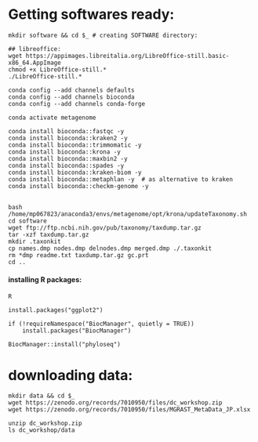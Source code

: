 

# Getting softwares ready:

    mkdir software && cd $_ # creating SOFTWARE directory:

    ## libreoffice:
    wget https://appimages.libreitalia.org/LibreOffice-still.basic-x86_64.AppImage
    chmod +x LibreOffice-still.*
    ./LibreOffice-still.*

    conda config --add channels defaults
    conda config --add channels bioconda
    conda config --add channels conda-forge

    conda activate metagenome

    conda install bioconda::fastqc -y
    conda install bioconda::kraken2 -y
    conda install bioconda::trimmomatic -y
    conda install bioconda::krona -y
    conda install bioconda::maxbin2 -y
    conda install bioconda::spades -y
    conda install bioconda::kraken-biom -y
    conda install bioconda::metaphlan -y  # as alternative to kraken
    conda install bioconda::checkm-genome -y
    

##
    bash /home/mp067823/anaconda3/envs/metagenome/opt/krona/updateTaxonomy.sh
    cd software                        
    wget ftp://ftp.ncbi.nih.gov/pub/taxonomy/taxdump.tar.gz
    tar -xzf taxdump.tar.gz 
    mkdir .taxonkit
    cp names.dmp nodes.dmp delnodes.dmp merged.dmp ./.taxonkit
    rm *dmp readme.txt taxdump.tar.gz gc.prt
    cd ..

#### installing R packages:
    R

    install.packages("ggplot2")

    if (!requireNamespace("BiocManager", quietly = TRUE))
        install.packages("BiocManager")

    BiocManager::install("phyloseq")


# downloading data:
    
    mkdir data && cd $_
    wget https://zenodo.org/records/7010950/files/dc_workshop.zip
    wget https://zenodo.org/records/7010950/files/MGRAST_MetaData_JP.xlsx

    unzip dc_workshop.zip
    ls dc_workshop/data






    

